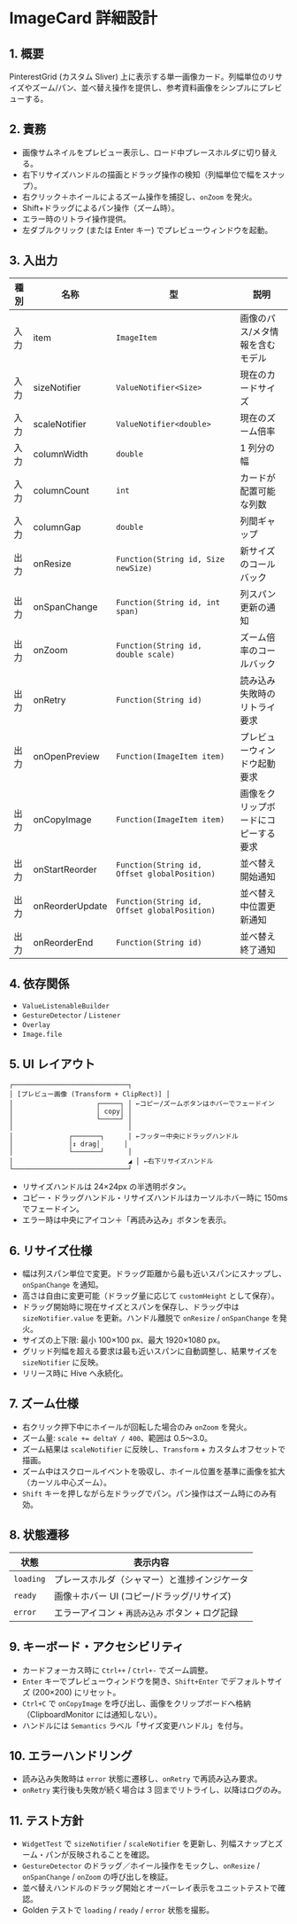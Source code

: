 # ImageCard 詳細設計

## 1. 概要
PinterestGrid (カスタム Sliver) 上に表示する単一画像カード。列幅単位のリサイズやズーム/パン、並べ替え操作を提供し、参考資料画像をシンプルにプレビューする。

## 2. 責務
- 画像サムネイルをプレビュー表示し、ロード中プレースホルダに切り替える。
- 右下リサイズハンドルの描画とドラッグ操作の検知（列幅単位で幅をスナップ）。
- 右クリック＋ホイールによるズーム操作を捕捉し、`onZoom` を発火。
- Shift+ドラッグによるパン操作（ズーム時）。
- エラー時のリトライ操作提供。
- 左ダブルクリック (または Enter キー) でプレビューウィンドウを起動。

## 3. 入出力
| 種別 | 名称 | 型 | 説明 |
|------|------|----|------|
| 入力 | item | `ImageItem` | 画像のパス/メタ情報を含むモデル |
| 入力 | sizeNotifier | `ValueNotifier<Size>` | 現在のカードサイズ |
| 入力 | scaleNotifier | `ValueNotifier<double>` | 現在のズーム倍率 |
| 入力 | columnWidth | `double` | 1 列分の幅 |
| 入力 | columnCount | `int` | カードが配置可能な列数 |
| 入力 | columnGap | `double` | 列間ギャップ |
| 出力 | onResize | `Function(String id, Size newSize)` | 新サイズのコールバック |
| 出力 | onSpanChange | `Function(String id, int span)` | 列スパン更新の通知 |
| 出力 | onZoom | `Function(String id, double scale)` | ズーム倍率のコールバック |
| 出力 | onRetry | `Function(String id)` | 読み込み失敗時のリトライ要求 |
| 出力 | onOpenPreview | `Function(ImageItem item)` | プレビューウィンドウ起動要求 |
| 出力 | onCopyImage | `Function(ImageItem item)` | 画像をクリップボードにコピーする要求 |
| 出力 | onStartReorder | `Function(String id, Offset globalPosition)` | 並べ替え開始通知 |
| 出力 | onReorderUpdate | `Function(String id, Offset globalPosition)` | 並べ替え中位置更新通知 |
| 出力 | onReorderEnd | `Function(String id)` | 並べ替え終了通知 |

## 4. 依存関係
- `ValueListenableBuilder`
- `GestureDetector` / `Listener`
- `Overlay`
- `Image.file`

## 5. UI レイアウト
```
┌─────────────────────────────┐
│ [プレビュー画像 (Transform + ClipRect)] │
│                     ┌─────┐ │ ←コピー/ズームボタンはホバーでフェードイン
│                     │ copy│ │
│                     └─────┘ │
│                             │
│              ┌───────┐      │ ←フッター中央にドラッグハンドル
│              │↕︎ drag│      │
│              └───────┘      │
│                             ◢ │ ←右下リサイズハンドル
└─────────────────────────────┘
```
- リサイズハンドルは 24×24px の半透明ボタン。
- コピー・ドラッグハンドル・リサイズハンドルはカーソルホバー時に 150ms でフェードイン。
- エラー時は中央にアイコン＋「再読み込み」ボタンを表示。

## 6. リサイズ仕様
- 幅は列スパン単位で変更。ドラッグ距離から最も近いスパンにスナップし、`onSpanChange` を通知。
- 高さは自由に変更可能（ドラッグ量に応じて `customHeight` として保存）。
- ドラッグ開始時に現在サイズとスパンを保存し、ドラッグ中は `sizeNotifier.value` を更新。ハンドル離脱で `onResize` / `onSpanChange` を発火。
- サイズの上下限: 最小 100×100 px、最大 1920×1080 px。
- グリッド列幅を超える要求は最も近いスパンに自動調整し、結果サイズを `sizeNotifier` に反映。
- リリース時に Hive へ永続化。

## 7. ズーム仕様
- 右クリック押下中にホイールが回転した場合のみ `onZoom` を発火。
- ズーム量: `scale += deltaY / 400`、範囲は 0.5〜3.0。
- ズーム結果は `scaleNotifier` に反映し、`Transform` + カスタムオフセットで描画。
- ズーム中はスクロールイベントを吸収し、ホイール位置を基準に画像を拡大（カーソル中心ズーム）。
- `Shift` キーを押しながら左ドラッグでパン。パン操作はズーム時にのみ有効。

## 8. 状態遷移
| 状態 | 表示内容 |
|------|----------|
| `loading` | プレースホルダ（シャマー）と進捗インジケータ |
| `ready` | 画像＋ホバー UI (コピー/ドラッグ/リサイズ) |
| `error` | エラーアイコン + `再読み込み` ボタン + ログ記録 |

## 9. キーボード・アクセシビリティ
- カードフォーカス時に `Ctrl++` / `Ctrl+-` でズーム調整。
- `Enter` キーでプレビューウィンドウを開き、`Shift+Enter` でデフォルトサイズ (200×200) にリセット。
- `Ctrl+C` で `onCopyImage` を呼び出し、画像をクリップボードへ格納（ClipboardMonitor には通知しない）。
- ハンドルには `Semantics` ラベル「サイズ変更ハンドル」を付与。

## 10. エラーハンドリング
- 読み込み失敗時は `error` 状態に遷移し、`onRetry` で再読み込み要求。
- `onRetry` 実行後も失敗が続く場合は 3 回までリトライし、以降はログのみ。

## 11. テスト方針
- `WidgetTest` で `sizeNotifier` / `scaleNotifier` を更新し、列幅スナップとズーム・パンが反映されることを確認。
- `GestureDetector` のドラッグ／ホイール操作をモックし、`onResize` / `onSpanChange` / `onZoom` の呼び出しを検証。
- 並べ替えハンドルのドラッグ開始とオーバーレイ表示をユニットテストで確認。
- Golden テストで `loading` / `ready` / `error` 状態を撮影。
